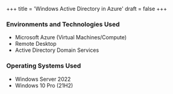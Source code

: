 +++
title = 'Windows Active Directory in Azure'
draft = false
+++

### Environments and Technologies Used

- Microsoft Azure (Virtual Machines/Compute)
- Remote Desktop
- Active Directory Domain Services

### Operating Systems Used

- Windows Server 2022
- Windows 10 Pro (21H2)
